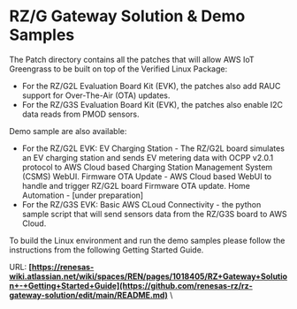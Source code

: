 # RZ/G Gateway Solution & Demo Samples #
The Patch directory contains all the patches that will allow AWS IoT Greengrass to be built on top of the Verified Linux Package:
- For the RZ/G2L Evaluation Board Kit (EVK), the patches also add RAUC support for Over-The-Air (OTA) updates.
- For the RZ/G3S Evaluation Board Kit (EVK), the patches also enable I2C data reads from PMOD sensors.

Demo sample are also available:
- For the RZ/G2L EVK:
    EV Charging Station - The RZ/G2L board simulates an EV charging station and sends EV metering data with OCPP v2.0.1 protocol to AWS Cloud based Charging Station Management System (CSMS) WebUI.
    Firmware OTA Update - AWS Cloud based WebUI to handle and trigger RZ/G2L board Firmware OTA update. 
    Home Automation - [under preparation]
- For the RZ/G3S EVK:
    Basic AWS CLoud Connectivity - the python sample script that will send sensors data from the RZ/G3S board to AWS Cloud.

To build the Linux environment and run the demo samples please follow the instructions from the following Getting Started Guide.

URL: **[https://renesas-wiki.atlassian.net/wiki/spaces/REN/pages/1018405/RZ+Gateway+Solution+-+Getting+Started+Guide](https://github.com/renesas-rz/rz-gateway-solution/edit/main/README.md)** \
